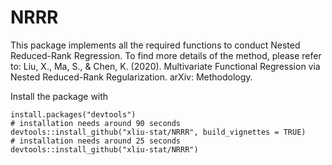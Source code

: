 # NRRR
This package implements all the required functions to conduct Nested Reduced-Rank Regression. To find more details of the method, please refer to: Liu, X., Ma, S., & Chen, K. (2020). Multivariate Functional Regression via Nested Reduced-Rank Regularization. arXiv: Methodology.

Install the package with 
```{r}
install.packages("devtools")
# installation needs around 90 seconds
devtools::install_github("xliu-stat/NRRR", build_vignettes = TRUE)
# installation needs around 25 seconds
devtools::install_github("xliu-stat/NRRR")
```
